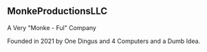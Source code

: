 ## MonkeProductionsLLC

A Very "Monke - Ful" Company

Founded in 2021 by One Dingus and 4 Computers and a Dumb Idea.
